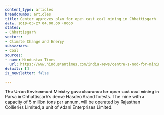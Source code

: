 ```yaml
---
content_type: articles
breadcrumbs: articles
title: Center approves plan for open cast coal mining in Chhattisgarh
date: 2019-03-27 04:00:00 +0000
states:
- Chhattisgarh
sectors:
- Climate Change and Energy
subsectors:
- Coal
sources:
- name: Hindustan Times
  url: https://www.hindustantimes.com/india-news/centre-s-nod-for-mining-in-170khectares-of-forest/story-F60Pb7W8ybegHntaQ9YBwK.html
details: []
is_newsletter: false

---
```

The Union Environment Ministry gave clearance for open cast coal mining in Parsa in Chhattisgarh’s dense Hasdeo Arand forests. The mine with a capacity of 5 million tons per annum, will be operated by Rajasthan Collieries Limited, a unit of Adani Enterprises Limited.
